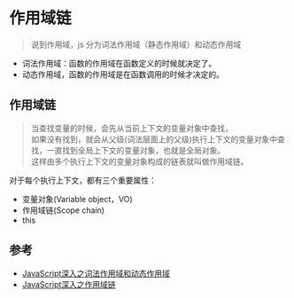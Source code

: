 # 作用域链
>说到作用域，js 分为词法作用域（静态作用域）和动态作用域  
- 词法作用域：函数的作用域在函数定义的时候就决定了。  
- 动态作用域，函数的作用域是在函数调用的时候才决定的。  


## 作用域链
>当查找变量的时候，会先从当前上下文的变量对象中查找，  
如果没有找到，就会从父级(词法层面上的父级)执行上下文的变量对象中查找，一直找到全局上下文的变量对象，也就是全局对象。  
这样由多个执行上下文的变量对象构成的链表就叫做作用域链。  

对于每个执行上下文，都有三个重要属性：

- 变量对象(Variable object，VO)
- 作用域链(Scope chain)
- this


## 参考
- [JavaScript深入之词法作用域和动态作用域](https://github.com/mqyqingfeng/Blog/issues/3)
- [JavaScript深入之作用域链](https://github.com/mqyqingfeng/Blog/issues/6)
